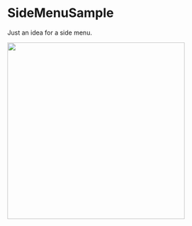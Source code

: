 # SideMenuSample
Just an idea for a side menu.

<p>
    <img src="https://github.com/dahdouhMouad/SideMenuSample/assets/76709274/beaa8153-bf99-43c0-a6ec-89684fda5b0f" width="400">
</p>
